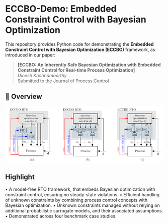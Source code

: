# ECCBO-Demo: Embedded Constraint Control with Bayesian Optimization

This repository provides Python code for demonstrating the **Embedded Constraint Control with Bayesian Optimization (ECCBO)** framework, as introduced in our paper:

> **[ECCBO: An Inherently Safe Bayesian Optimization with Embedded Constraint Control for Real-time Process Optimization]**  
> *Dinesh Krishnamoorthy*  
> Submitted to the Journal of Process Control

## 🧠 Overview


<p align="center">
  <img src="figures/ECCBO_arc.png" width="500" alt="ECCBO architecture" />
</p>

## Highlight

•	A model-free RTO framework, that embeds Bayesian optimization with constraint control, ensuring no steady-state violations.
•	Efficient handling of unknown constraints by combining process control concepts with Bayesian optimization.
•	Unknown constraints managed without relying on additional probabilistic surrogate models, and their associated assumptions.
•	Demonstrated across four benchmark case studies. 


